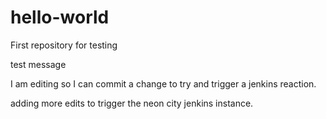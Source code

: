 # hello-world
First repository for testing

test message

I am editing so I can commit a change to try and trigger a jenkins reaction.

adding more edits to trigger the neon city jenkins instance.
